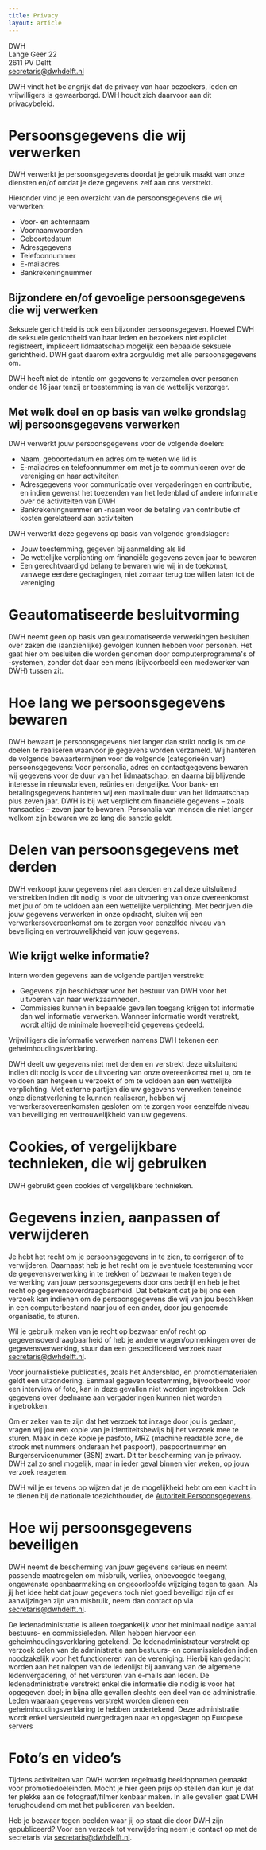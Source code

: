```yaml
---
title: Privacy
layout: article
---
```


DWH<br>
Lange Geer 22<br>
2611 PV Delft<br>
[secretaris@dwhdelft.nl](mailto:secretaris@dwhdelft.nl)

DWH vindt het belangrijk dat de privacy van haar bezoekers, leden en vrijwilligers is gewaarborgd. DWH houdt zich daarvoor aan dit privacybeleid.

# Persoonsgegevens die wij verwerken

DWH verwerkt je persoonsgegevens doordat je gebruik maakt van onze diensten en/of omdat je deze gegevens zelf aan ons verstrekt.

Hieronder vind je een overzicht van de persoonsgegevens die wij verwerken:
- Voor- en achternaam
- Voornaamwoorden
- Geboortedatum
- Adresgegevens
- Telefoonnummer
- E-mailadres
- Bankrekeningnummer

## Bijzondere en/of gevoelige persoonsgegevens die wij verwerken

Seksuele gerichtheid is ook een bijzonder persoonsgegeven. Hoewel DWH de seksuele gerichtheid van haar leden en bezoekers niet expliciet registreert, impliceert lidmaatschap mogelijk een bepaalde seksuele gerichtheid. DWH gaat daarom extra zorgvuldig met alle persoonsgegevens om.

DWH heeft niet de intentie om gegevens te verzamelen over personen onder de 16 jaar tenzij er toestemming is van de wettelijk verzorger.

## Met welk doel en op basis van welke grondslag wij persoonsgegevens verwerken

DWH verwerkt jouw persoonsgegevens voor de volgende doelen:
- Naam, geboortedatum en adres om te weten wie lid is
- E-mailadres en telefoonnummer om met je te communiceren over de vereniging en haar activiteiten
- Adresgegevens voor communicatie over vergaderingen en contributie, en indien gewenst het toezenden van het ledenblad of andere informatie over de activiteiten van DWH
- Bankrekeningnummer en -naam voor de betaling van contributie of kosten gerelateerd aan activiteiten

DWH verwerkt deze gegevens op basis van volgende grondslagen:
- Jouw toestemming, gegeven bij aanmelding als lid
- De wettelijke verplichting om financiële gegevens zeven jaar te bewaren
- Een gerechtvaardigd belang te bewaren wie wij in de toekomst, vanwege eerdere gedragingen, niet zomaar terug toe willen laten tot de vereniging


# Geautomatiseerde besluitvorming

DWH neemt geen op basis van geautomatiseerde verwerkingen besluiten over zaken die (aanzienlijke) gevolgen kunnen hebben voor personen. Het gaat hier om besluiten die worden genomen door computerprogramma's of -systemen, zonder dat daar een mens (bijvoorbeeld een medewerker van DWH) tussen zit. 

# Hoe lang we persoonsgegevens bewaren

DWH bewaart je persoonsgegevens niet langer dan strikt nodig is om de doelen te realiseren waarvoor je gegevens worden verzameld. Wij hanteren de volgende bewaartermijnen voor de volgende (categorieën van) persoonsgegevens: Voor personalia, adres en contactgegevens bewaren wij gegevens voor de duur van het lidmaatschap, en daarna bij blijvende interesse in nieuwsbrieven, reünies en dergelijke. Voor bank- en betalingsgegevens hanteren wij een maximale duur van het lidmaatschap plus zeven jaar. DWH is bij wet verplicht om financiële gegevens – zoals transacties – zeven jaar te bewaren. Personalia van mensen die niet langer welkom zijn bewaren we zo lang die sanctie geldt.

# Delen van persoonsgegevens met derden

DWH verkoopt jouw gegevens niet aan derden en zal deze uitsluitend verstrekken indien dit nodig is voor de uitvoering van onze overeenkomst met jou of om te voldoen aan een wettelijke verplichting. Met bedrijven die jouw gegevens verwerken in onze opdracht, sluiten wij een verwerkersovereenkomst om te zorgen voor eenzelfde niveau van beveiliging en vertrouwelijkheid van jouw gegevens. 

## Wie krijgt welke informatie?

Intern worden gegevens aan de volgende partijen verstrekt:
* Gegevens zijn beschikbaar voor het bestuur van DWH voor het uitvoeren van haar werkzaamheden.
* Commissies kunnen in bepaalde gevallen toegang krijgen tot informatie dan wel informatie verwerken. Wanneer informatie wordt verstrekt, wordt altijd de minimale hoeveelheid gegevens gedeeld.

Vrijwilligers die informatie verwerken namens DWH tekenen een geheimhoudingsverklaring.

DWH deelt uw gegevens niet met derden en verstrekt deze uitsluitend indien dit nodig is voor de uitvoering van onze overeenkomst met u, om te voldoen aan hetgeen u verzoekt of om te voldoen aan een wettelijke verplichting. Met externe partijen die uw gegevens verwerken teneinde onze dienstverlening te kunnen realiseren, hebben wij verwerkersovereenkomsten gesloten om te zorgen voor eenzelfde niveau van beveiliging en vertrouwelijkheid van uw gegevens.

# Cookies, of vergelijkbare technieken, die wij gebruiken

DWH gebruikt geen cookies of vergelijkbare technieken.

# Gegevens inzien, aanpassen of verwijderen 

Je hebt het recht om je persoonsgegevens in te zien, te corrigeren of te verwijderen. Daarnaast heb je het recht om je eventuele toestemming voor de gegevensverwerking in te trekken of bezwaar te maken tegen de verwerking van jouw persoonsgegevens door ons bedrijf en heb je het recht op gegevensoverdraagbaarheid. Dat betekent dat je bij ons een verzoek kan indienen om de persoonsgegevens die wij van jou beschikken in een computerbestand naar jou of een ander, door jou genoemde organisatie, te sturen.

Wil je gebruik maken van je recht op bezwaar en/of recht op gegevensoverdraagbaarheid of heb je andere vragen/opmerkingen over de gegevensverwerking, stuur dan een gespecificeerd verzoek naar [secretaris@dwhdelft.nl](mailto:secretaris@dwhdelft.nl).

Voor journalistieke publicaties, zoals het Andersblad, en promotiematerialen geldt een uitzondering. Eenmaal gegeven toestemming, bijvoorbeeld voor een interview of foto, kan in deze gevallen niet worden ingetrokken. Ook gegevens over deelname aan vergaderingen kunnen niet worden ingetrokken.

Om er zeker van te zijn dat het verzoek tot inzage door jou is gedaan, vragen wij jou een kopie van je identiteitsbewijs bij het verzoek mee te sturen. Maak in deze kopie je pasfoto, MRZ (machine readable zone, de strook met nummers onderaan het paspoort), paspoortnummer en Burgerservicenummer (BSN) zwart. Dit ter bescherming van je privacy. DWH zal zo snel mogelijk, maar in ieder geval binnen vier weken, op jouw verzoek reageren.

DWH wil je er tevens op wijzen dat je de mogelijkheid hebt om een klacht in te dienen bij de nationale toezichthouder, de [Autoriteit Persoonsgegevens](https://autoriteitpersoonsgegevens.nl/nl/contact-met-de-autoriteit-persoonsgegevens/tip-ons).

# Hoe wij persoonsgegevens beveiligen

DWH neemt de bescherming van jouw gegevens serieus en neemt passende maatregelen om misbruik, verlies, onbevoegde toegang, ongewenste openbaarmaking en ongeoorloofde wijziging tegen te gaan. Als jij het idee hebt dat jouw gegevens toch niet goed beveiligd zijn of er aanwijzingen zijn van misbruik, neem dan contact op via [secretaris@dwhdelft.nl](mailto:secretaris@dwhdelft.nl).

De ledenadministratie is alleen toegankelijk voor het minimaal nodige aantal bestuurs- en commissieleden. Allen hebben hiervoor een geheimhoudingsverklaring getekend. De ledenadministrateur verstrekt op verzoek delen van de administratie aan bestuurs- en commissieleden indien noodzakelijk voor het functioneren van de vereniging. Hierbij kan gedacht worden aan het nalopen van de ledenlijst bij aanvang van de algemene ledenvergadering, of het versturen van e-mails aan leden. De ledenadministratie verstrekt enkel die informatie die nodig is voor het opgegeven doel; in bijna alle gevallen slechts een deel van de administratie. Leden waaraan gegevens verstrekt worden dienen een geheimhoudingsverklaring te hebben ondertekend. Deze administratie wordt enkel versleuteld overgedragen naar en opgeslagen op Europese servers

# Foto’s en video’s
Tijdens activiteiten van DWH worden regelmatig beeldopnamen gemaakt voor promotiedoeleinden. Mocht je hier geen prijs op stellen dan kun je dat ter plekke aan de fotograaf/filmer kenbaar maken. In alle gevallen gaat DWH terughoudend om met het publiceren van beelden.

Heb je bezwaar tegen beelden waar jij op staat die door DWH zijn gepubliceerd? Voor een verzoek tot verwijdering neem je contact op met de secretaris via [secretaris@dwhdelft.nl](mailto:secretaris@dwhdelft.nl).
